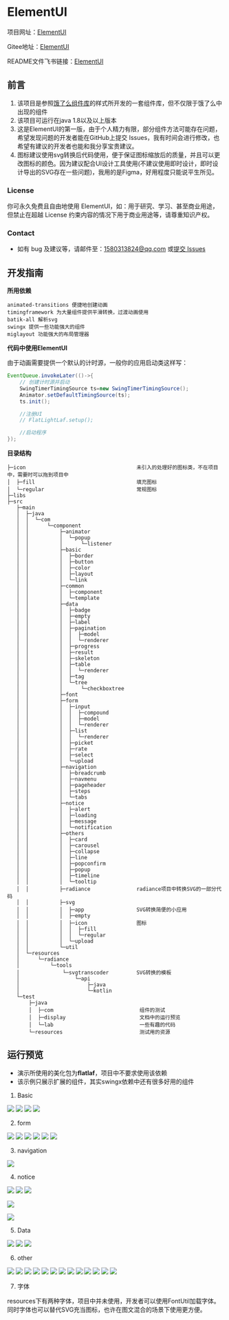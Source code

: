 # ElementUI

项目网址：[ElementUI](https://github.com/gufengchangdao/ElementUI)

Gitee地址：[ElementUI](https://gitee.com/vsroom/ElementUI.git)

README文件飞书链接：[ElementUI](https://riw8lxejdn.feishu.cn/docx/Yoszdo08qooCAJxOKlQcS4hJnTg)


## 前言

1. 该项目是参照[饿了么组件库](https://element.eleme.cn/#/zh-CN)的样式所开发的一套组件库，但不仅限于饿了么中出现的组件
2. 该项目可运行在java 1.8以及以上版本
3. 这是ElementUI的第一版，由于个人精力有限，部分组件方法可能存在问题，希望发现问题的开发者能在GitHub上提交 Issues，我有时间会进行修改，也希望有建议的开发者也能和我分享宝贵建议。
4. 图标建议使用svg转换后代码使用，便于保证图标缩放后的质量，并且可以更改图标的颜色。因为建议配合UI设计工具使用(不建议使用即时设计，即时设计导出的SVG存在一些问题)，我用的是Figma，好用程度只能说平生所见。

### License

你可永久免费且自由地使用 ElementUI，如：用于研究、学习、甚至商业用途，但禁止在超越 License 约束内容的情况下用于商业用途等，请尊重知识产权。

### Contact

- 如有 bug 及建议等，请邮件至：1580313824@qq.com 或[提交 Issues](https://github.com/gufengchangdao/ElementUI)

## 开发指南

**所用依赖**

```text
animated-transitions 便捷地创建动画
timingframework 为大量组件提供平滑转换，过渡动画使用
batik-all 解析svg
swingx 提供一些功能强大的组件
miglayout 功能强大的布局管理器
```

**代码中使用ElementUI**

由于动画需要提供一个默认的计时源，一般你的应用启动类这样写：

```Java
EventQueue.invokeLater(()->{
    // 创建计时源并启动
    SwingTimerTimingSource ts=new SwingTimerTimingSource();
    Animator.setDefaultTimingSource(ts);
    ts.init();

    //注册UI
    // FlatLightLaf.setup();

    //启动程序
});
```

**目录结构**

```Plain
├─icon                                    未引入的处理好的图标类，不在项目中，需要时可以拖到项目中
│  ├─fill                                 填充图标
│  └─regular                              常规图标
├─libs
├─src
   ├─main
   │  ├─java
   │  │  └─com
   │  │      └─component
   │  │          ├─animator
   │  │          │  └─popup
   │  │          │      └─listener
   │  │          ├─basic
   │  │          │  ├─border
   │  │          │  ├─button
   │  │          │  ├─color
   │  │          │  ├─layout
   │  │          │  └─link
   │  │          ├─common
   │  │          │  ├─component
   │  │          │  └─template
   │  │          ├─data
   │  │          │  ├─badge
   │  │          │  ├─empty
   │  │          │  ├─label
   │  │          │  ├─pagination
   │  │          │  │  ├─model
   │  │          │  │  └─renderer
   │  │          │  ├─progress
   │  │          │  ├─result
   │  │          │  ├─skeleton
   │  │          │  ├─table
   │  │          │  │  └─renderer
   │  │          │  ├─tag
   │  │          │  └─tree
   │  │          │      └─checkboxtree
   │  │          ├─font
   │  │          ├─form
   │  │          │  ├─input
   │  │          │  │  ├─compound
   │  │          │  │  ├─model
   │  │          │  │  └─renderer
   │  │          │  ├─list
   │  │          │  │  └─renderer
   │  │          │  ├─picket
   │  │          │  ├─rate
   │  │          │  ├─select
   │  │          │  └─upload
   │  │          ├─navigation
   │  │          │  ├─breadcrumb
   │  │          │  ├─navmenu
   │  │          │  ├─pageheader
   │  │          │  ├─steps
   │  │          │  └─tabs
   │  │          ├─notice
   │  │          │  ├─alert
   │  │          │  ├─loading
   │  │          │  ├─message
   │  │          │  └─notification
   │  │          ├─others
   │  │          │  ├─card
   │  │          │  ├─carousel
   │  │          │  ├─collapse
   │  │          │  ├─line
   │  │          │  ├─popconfirm
   │  │          │  ├─popup
   │  │          │  ├─timeline
   │  │          │  └─tooltip
   │  │          ├─radiance               radiance项目中转换SVG的一部分代码
   │  │          ├─svg                    
   │  │          │  ├─app                 SVG转换简便的小应用
   │  │          │  ├─empty
   │  │          │  ├─icon                图标
   │  │          │  │  ├─fill                 
   │  │          │  │  └─regular
   │  │          │  └─upload
   │  │          └─util                   
   │  └─resources
   │      └─radiance
   │          └─tools
   │              └─svgtranscoder         SVG转换的模板
   │                  └─api
   │                      ├─java
   │                      └─kotlin
   └─test
       ├─java
       │  ├─com                            组件的测试
       │  ├─display                        文档中的运行预览
       │  └─lab                            一些有趣的代码
       └─resources                         测试用的资源
```

## 运行预览

- 演示所使用的美化包为**flatlaf**，项目中不要求使用该依赖
- 该示例只展示扩展的组件，其实swingx依赖中还有很多好用的组件


1. Basic

![](https://i.niupic.com/images/2022/10/26/a9Pt.png)
![](https://i.niupic.com/images/2022/10/26/a9Px.png)
![](https://i.niupic.com/images/2022/10/26/a9Ps.png)
![](https://i.niupic.com/images/2022/10/26/a9Py.png)

2. form

![](https://i.niupic.com/images/2022/10/26/a9Ph.png)
![](https://i.niupic.com/images/2022/10/26/a9Pz.png)
![](https://i.niupic.com/images/2022/10/26/a9Pu.png)
![](https://i.niupic.com/images/2022/10/26/a9PA.png)
![](https://i.niupic.com/images/2022/10/26/a9Pv.png)
![](https://i.niupic.com/images/2022/10/26/a9PB.png)




3. navigation

![](https://i.niupic.com/images/2022/10/26/a9Pi.png)

4. notice

![](https://i.niupic.com/images/2022/10/26/a9Pk.png)
![](https://i.niupic.com/images/2022/10/26/a9PC.png)
![](https://i.niupic.com/images/2022/10/26/a9Pj.png)

![](https://i.niupic.com/images/2022/10/26/a9PE.png)

![](https://i.niupic.com/images/2022/10/26/a9PD.png)


5. Data

![](https://i.niupic.com/images/2022/10/26/a9Pl.png)
![](https://i.niupic.com/images/2022/10/26/a9PF.png)
![](https://i.niupic.com/images/2022/10/26/a9Pm.png)


6. other

![](https://i.niupic.com/images/2022/10/26/a9PG.png)
![](https://i.niupic.com/images/2022/10/26/a9PL.png)
![](https://i.niupic.com/images/2022/10/26/a9Po.png)
![](https://i.niupic.com/images/2022/10/26/a9Pp.png)
![](https://i.niupic.com/images/2022/10/26/a9Pn.png)
![](https://i.niupic.com/images/2022/10/26/a9PM.png)
![](https://i.niupic.com/images/2022/10/26/a9PI.png)
![](https://i.niupic.com/images/2022/10/26/a9Pr.png)
![](https://i.niupic.com/images/2022/10/26/a9PH.png)
![](https://i.niupic.com/images/2022/10/26/a9PJ.png)
![](https://i.niupic.com/images/2022/10/26/a9Pq.png)
![](https://i.niupic.com/images/2022/10/26/a9PN.png)
![](https://i.niupic.com/images/2022/10/26/a9PO.png)



7. 字体

resources下有两种字体，项目中并未使用，开发者可以使用FontUtil加载字体。同时字体也可以替代SVG充当图标，也许在图文混合的场景下使用更方便。